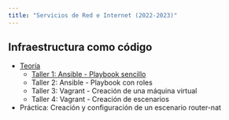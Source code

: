 ```yaml
---
title: "Servicios de Red e Internet (2022-2023)"
---
```


## Infraestructura como código
	
* [Teoría](https://raw.githubusercontent.com/josedom24/presentaciones/main/servicios/iac.pdf)
	* [Taller 1: Ansible - Playbook sencillo](1_iac/t1.html)
	* Taller 2: Ansible - Playbook con roles
	* Taller 3: Vagrant - Creación de una máquina virtual
	* Taller 4: Vagrant - Creación de escenarios
* Práctica: Creación y configuración de un escenario router-nat


